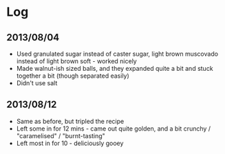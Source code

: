 # Log

## 2013/08/04

* Used granulated sugar instead of caster sugar, light brown muscovado instead of light brown soft - worked nicely
* Made walnut-ish sized balls, and they expanded quite a bit and stuck together a bit (though separated easily)
* Didn't use salt

## 2013/08/12

* Same as before, but tripled the recipe
* Left some in for 12 mins - came out quite golden, and a bit crunchy / "caramelised" / "burnt-tasting"
* Left most in for 10 - deliciously gooey
